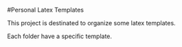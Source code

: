 #Personal Latex Templates

This project is destinated to organize some latex templates. 

Each folder have a specific template.


